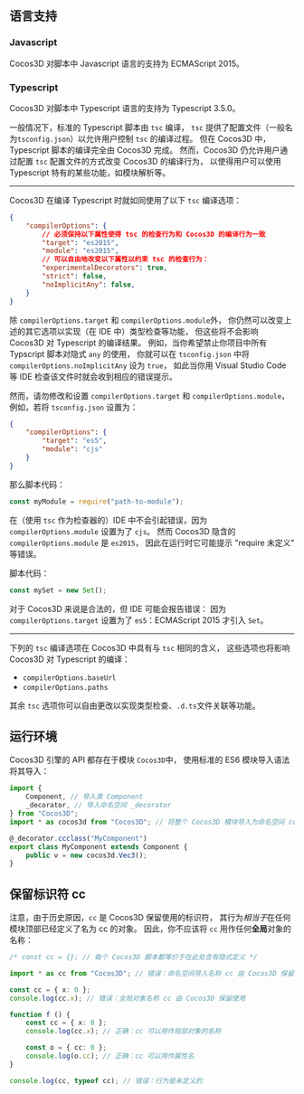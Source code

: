 
## 语言支持

### Javascript

Cocos3D 对脚本中 Javascript 语言的支持为 ECMAScript 2015。

### Typescript

Cocos3D 对脚本中 Typescript 语言的支持为 Typescript 3.5.0。

一般情况下，标准的 Typescript 脚本由 `tsc` 编译，
`tsc` 提供了配置文件（一般名为`tsconfig.json`）以允许用户控制 `tsc` 的编译过程。
但在 Cocos3D 中，Typescript 脚本的编译完全由 Cocos3D 完成。
然而，Cocos3D 仍允许用户通过配置 `tsc` 配置文件的方式改变 Cocos3D 的编译行为，
以使得用户可以使用 Typescript 特有的某些功能，如模块解析等。

---

Cocos3D 在编译 Typescript 时就如同使用了以下 `tsc` 编译选项：
```json
{
    "compilerOptions": {
        // 必须保持以下属性使得 tsc 的检查行为和 Cocos3D 的编译行为一致
        "target": "es2015",
        "module": "es2015",
        // 可以自由地改变以下属性以约束 tsc 的检查行为：
        "experimentalDecorators": true,
        "strict": false,
        "noImplicitAny": false,
    }
}
```

除 `compilerOptions.target` 和 `compilerOptions.module`外，
你仍然可以改变上述的其它选项以实现（在 IDE 中）类型检查等功能，
但这些将不会影响 Cocos3D 对 Typescript 的编译结果。
例如，当你希望禁止你项目中所有 Typscript 脚本对隐式 `any` 的使用，
你就可以在 `tsconfig.json` 中将 `compilerOptions.noImplicitAny` 设为 `true`，
如此当你用 Visual Studio Code 等 IDE 检查该文件时就会收到相应的错误提示。

然而，请勿修改和设置 `compilerOptions.target` 和 `compilerOptions.module`，
例如，若将 `tsconfig.json` 设置为：
```json
{
    "compilerOptions": {
        "target": "es5",
        "module": "cjs"
    }
}
```
那么脚本代码：

```ts
const myModule = require("path-to-module");
```
在（使用 `tsc` 作为检查器的）IDE 中不会引起错误，因为`compilerOptions.module` 设置为了 `cjs`。
然而 Cocos3D 隐含的 `compilerOptions.module` 是 `es2015`，
因此在运行时它可能提示 "require 未定义" 等错误。

脚本代码：

```ts
const mySet = new Set();
```
对于 Cocos3D 来说是合法的，但 IDE 可能会报告错误：
因为`compilerOptions.target` 设置为了 `es5`：ECMAScript 2015 才引入 `Set`。

------

下列的 `tsc` 编译选项在 Cocos3D 中具有与 `tsc` 相同的含义，
这些选项也将影响 Cocos3D 对 Typescript 的编译：
- `compilerOptions.baseUrl`
- `compilerOptions.paths`

其余 `tsc` 选项你可以自由更改以实现类型检查、`.d.ts`文件关联等功能。

## 运行环境

Cocos3D 引擎的 API 都存在于模块 `Cocos3D`中，
使用标准的 ES6 模块导入语法将其导入：

```ts
import {
    Component, // 导入类 Component
    _decorator, // 导入命名空间 _decorator
} from "Cocos3D";
import * as cocos3d from "Cocos3D"; // 将整个 Cocos3D 模块导入为命名空间 cocos3d

@_decorator.ccclass("MyComponent")
export class MyComponent extends Component {
    public v = new cocos3d.Vec3();
}
```

## 保留标识符 cc

注意，由于历史原因，`cc` 是 Cocos3D 保留使用的标识符，
其行为*相当于*在任何模块顶部已经定义了名为 cc 的对象。
因此，你不应该将 `cc` 用作任何**全局**对象的名称：

```ts
/* const cc = {}; // 每个 Cocos3D 脚本都等价于在此处含有隐式定义 */

import * as cc from "Cocos3D"; // 错误：命名空间导入名称 cc 由 Cocos3D 保留使用

const cc = { x: 0 };
console.log(cc.x); // 错误：全局对象名称 cc 由 Cocos3D 保留使用

function f () {
    const cc = { x: 0 };
    console.log(cc.x); // 正确：cc 可以用作局部对象的名称

    const o = { cc: 0 };
    console.log(o.cc); // 正确：cc 可以用作属性名
}

console.log(cc, typeof cc); // 错误：行为是未定义的
```